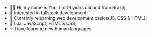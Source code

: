 - 👋🏽 Hi, my name is Yuri, I'm 19 years old and from Brazil;
- 🧐 Interested in fullstack development;
- 🌱 Currently relearning web development basics(JS, CSS & HTML);
- 💜 Lua, JavaScript, HTML & CSS;
- ✨ I love learning new human languages.
